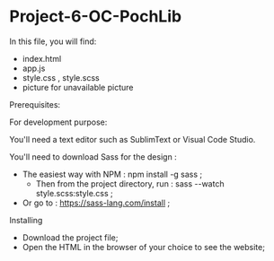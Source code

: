 # Project-6-OC-PochLib

In this file, you will find: 

- index.html
- app.js
- style.css , style.scss
- picture for unavailable picture



Prerequisites:

For development purpose:

You'll need a text editor such as SublimText or Visual Code Studio.

You'll need to download Sass for the design :
  - The easiest way with NPM : npm install -g sass ;
    - Then from the project directory, run : sass --watch style.scss:style.css ;
  - Or go to : https://sass-lang.com/install ;




Installing

- Download the project file;
- Open the HTML in the browser of your choice to see the website;




  
